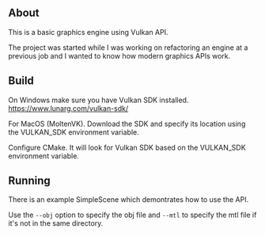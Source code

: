 ## About

This is a basic graphics engine using Vulkan API.

The project was started while I was working on refactoring an engine at a previous job and I wanted to know how modern graphics APIs work.

## Build
On Windows make sure you have Vulkan SDK installed.
https://www.lunarg.com/vulkan-sdk/

For MacOS (MoltenVK). Download the SDK and specify its location using the VULKAN_SDK environment variable.

Configure CMake. It will look for Vulkan SDK based on the VULKAN_SDK environment variable.

## Running
There is an example SimpleScene which demontrates how to use the API.

Use the `--obj` option to specify the obj file and `--mtl` to specify the mtl file if it's not in the same directory.
